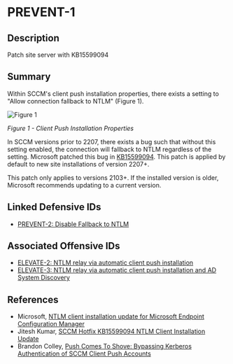 # PREVENT-1

## Description
Patch site server with KB15599094

## Summary

Within SCCM's client push installation properties, there exists a setting to "Allow connection fallback to NTLM" (Figure 1).

![Figure 1](./prevent-1_ntlm-fallback.png)

_Figure 1 - Client Push Installation Properties_

In SCCM versions prior to 2207, there exists a bug such that without this setting enabled, the connection will fallback to NTLM regardless of the setting. Microsoft patched this bug in [KB15599094](https://learn.microsoft.com/en-us/mem/configmgr/hotfix/2207/15599094). This patch is applied by default to new site installations of version 2207+.

This patch only applies to versions 2103+. If the installed version is older, Microsoft recommends updating to a current version.

## Linked Defensive IDs
- [PREVENT-2: Disable Fallback to NTLM](../PREVENT-2/prevent-2_description.md)

## Associated Offensive IDs
- [ELEVATE-2: NTLM relay via automatic client push installation](../../../attack-techniques/ELEVATE/ELEVATE-2/ELEVATE-2_description.md)
- [ELEVATE-3: NTLM relay via automatic client push installation and AD System Discovery](../../../attack-techniques/ELEVATE/ELEVATE-3/ELEVATE-3_description.md)

## References
- Microsoft, [NTLM client installation update for Microsoft Endpoint Configuration Manager](https://learn.microsoft.com/en-us/mem/configmgr/hotfix/2207/15599094)
- Jitesh Kumar, [SCCM Hotfix KB15599094 NTLM Client Installation Update](https://www.anoopcnair.com/sccm-hotfix-kb15599094-ntlm-client-installation/)
- Brandon Colley, [Push Comes To Shove: Bypassing Kerberos Authentication of SCCM Client Push Accounts](https://www.hub.trimarcsecurity.com/post/push-comes-to-shove-bypassing-kerberos-authentication-of-sccm-client-push-accounts)
